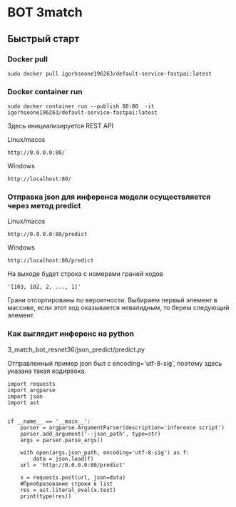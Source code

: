 # BOT 3match
## Быстрый старт
### Docker pull
```
sudo docker pull igorhseone196263/default-service-fastpai:latest
```
### Docker container run
```
sudo docker container run --publish 80:80  -it igorhseone196263/default-service-fastpai:latest
```
Здесь инициализируется REST API

Linux/macos
```
http://0.0.0.0:80/
```
Windows 
```
http://localhost:80/
```
### Отправка json для инференса модели осуществляется через метод predict
Linux/macos
```
http://0.0.0.0:80/predict
```
Windows 
```
http://localhost:80/predict
```
На выходе будет строка с номерами граней ходов
```
'[103, 102, 2, ..., 1]'
```
Грани отсортированы по вероятности. Выбираем первый элемент в массиве, если этот ход оказывается невалидным, то берем следующий элемент.



### Как выглядит инференс на python
3_match_bot_resnet36/json_predict/predict.py

Отправленный пример json был с encoding='utf-8-sig', поэтому здесь указана такая кодирвока. 
```
import requests
import argparse
import json
import ast


if __name__ == '__main__':
    parser = argparse.ArgumentParser(description='inference script')
    parser.add_argument('--json_path', type=str)
    args = parser.parse_args()
    
    with open(args.json_path, encoding='utf-8-sig') as f:
        data = json.load(f)
    url = 'http://0.0.0.0:80/predict'
    
    x = requests.post(url, json=data)
    #Преобразование строки в list
    res = ast.literal_eval(x.text)
    print(type(res))

```
